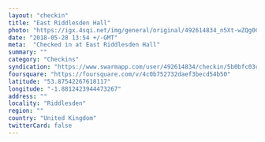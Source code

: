 ```yaml
---
layout: "checkin"
title: "East Riddlesden Hall"
photo: "https://igx.4sqi.net/img/general/original/492614834_n5Xt-wZQg0CMCcq3f01xgwG4wiCWOIRkC_xb5AsW6To.jpg"
date: "2018-05-28 13:54 +/-GMT"
meta:  "Checked in at East Riddlesden Hall"
summary: ""
category: "Checkins"
syndication: "https://www.swarmapp.com/user/492614834/checkin/5b0bfc03ca18ea0039eb5bd3"
foursquare: "https://foursquare.com/v/4c0b752732daef3becd54b50"
latitude: "53.87542267618117"
longitude: "-1.8812423944473267"
address: ""
locality: "Riddlesden"
region: ""
country: "United Kingdom"
twitterCard: false
---
```


